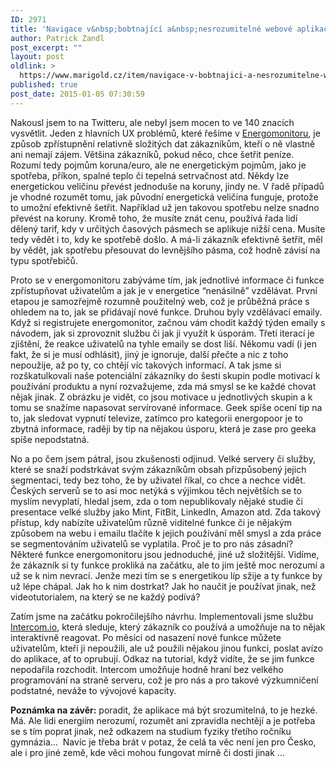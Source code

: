 ```yaml
---
ID: 2971
title: 'Navigace v&nbsp;bobtnající a&nbsp;nesrozumitelné webové aplikaci'
author: Patrick Zandl
post_excerpt: ""
layout: post
oldlink: >
  https://www.marigold.cz/item/navigace-v-bobtnajici-a-nesrozumitelne-webove-aplikaci
published: true
post_date: 2015-01-05 07:30:59
---
```

<p>Nakousl jsem to na Twitteru, ale nebyl jsem mocen to ve 140 znacích vysvětlit. Jeden z hlavních UX problémů, které řešíme v <a href="http://www.energomonitor.cz">Energomonitoru</a>, je způsob zpřístupnění relativně složitých dat zákazníkům, kteří o ně vlastně ani nemají zájem. Většina zákazníků, pokud něco, chce šetřit peníze. Rozumí tedy pojmům koruna/euro, ale ne energetickým pojmům, jako je spotřeba, příkon, spalné teplo či tepelná setrvačnost atd. Někdy lze energetickou veličinu převést jednoduše na koruny, jindy ne. V řadě případů je vhodné rozumět tomu, jak původní energetická veličina funguje, protože to umožní efektivně šetřit. Například už jen takovou spotřebu nelze snadno převést na koruny. Kromě toho, že musíte znát cenu, používá řada lidí dělený tarif, kdy v určitých časových pásmech se aplikuje nižší cena. Musíte tedy vědět i to, kdy ke spotřebě došlo. A má-li zákazník efektivně šetřit, měl by vědět, jak spotřebu přesouvat do levnějšího pásma, což hodně závisí na typu spotřebičů.</p>

<p>Proto se v energomonitoru zabýváme tím, jak jednotlivé informace či funkce zpřístupňovat uživatelům a jak je v energetice “nenásilně” vzdělávat. První etapou je samozřejmě rozumně použitelný web, což je průběžná práce s ohledem na to, jak se přidávají nové funkce. Druhou byly vzdělávací emaily. Když si registrujete energomonitor, začnou vám chodit každý týden emaily s návodem, jak si zprovoznit službu či jak ji využít k úsporám. Třetí iterací je zjištění, že reakce uživatelů na tyhle emaily se dost liší. Někomu vadí (i jen fakt, že si je musí odhlásit), jiný je ignoruje, další přečte a nic z toho nepoužije, až po ty, co chtějí víc takových informací. A tak jsme si rozškatulkovali naše potenciální zákazníky do šesti skupin podle motivací k používání produktu a nyní rozvažujeme, zda má smysl se ke každé chovat nějak jinak. Z obrázku je vidět, co jsou motivace u jednotlivých skupin a k tomu se snažíme napasovat servírované informace. Geek spíše ocení tip na to, jak sledovat vypnutí televize, zatímco pro kategorii energopoor je to zbytná informace, raději by tip na nějakou úsporu, která je zase pro geeka spíše nepodstatná.</p>

<p>No a po čem jsem pátral, jsou zkušenosti odjinud. Velké servery či služby, které se snaží podstrkávat svým zákazníkům obsah přizpůsobený jejich segmentaci, tedy bez toho, že by uživatel říkal, co chce a nechce vidět. Českých serverů se to asi moc netýká s výjimkou těch největších se to myslím nevyplatí, hledal jsem, zda o tom nepublikovaly nějaké studie či presentace velké služby jako Mint, FitBit, LinkedIn, Amazon atd. Zda takový přístup, kdy nabízíte uživatelům různě viditelné funkce či je nějakým způsobem na webu i emailu tlačíte k jejich používání měl smysl a zda práce se segmentováním uživatelů se vyplatila. Proč je to pro nás zásadní? Některé funkce energomonitoru jsou jednoduché, jiné už složitější. Vidíme, že zákazník si ty funkce prokliká na začátku, ale to jim ještě moc nerozumí a už se k nim nevrací. Jenže mezi tím se s energetikou líp sžije a ty funkce by už lépe chápal. Jak ho k nim dostrkat? Jak ho naučit je používat jinak, než videotutorialem, na který se ne každý podívá?</p>
<p>Zatím jsme na začátku pokročilejšího návrhu. Implementovali jsme službu <a href="https://www.intercom.io">Intercom.io</a>, která sleduje, který zákazník co používá a umožňuje na to nějak interaktivně reagovat. Po měsíci od nasazení nové funkce můžete uživatelům, kteří ji nepoužili, ale už použili nějakou jinou funkci, poslat avízo do aplikace, ať to oprubují. Odkaz na tutorial, když vidíte, že se jim funkce nepodařila rozchodit. Intercom umožňuje hodně hraní bez velkého programování na straně serveru, což je pro nás a pro takové výzkumničení podstatné, neváže to vývojové kapacity.</p>
<p><strong>Poznámka na závěr:</strong> poradit, že aplikace má být srozumitelná, to je hezké. Má. Ale lidi energiím nerozumí, rozumět ani zpravidla nechtějí a je potřeba se s tím poprat jinak, než odkazem na studium fyziky třetího ročníku gymnázia…  Navíc je třeba brát v potaz, že celá ta věc není jen pro Česko, ale i pro jiné země, kde věci mohou fungovat mírně či dosti jinak … </p>